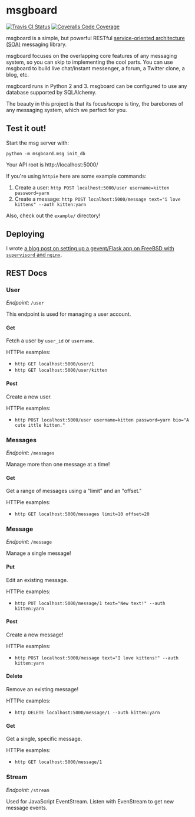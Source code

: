 # msgboard

[![Travis CI Status](https://travis-ci.org/lillian-gardenia-seabreeze/msgboard.svg)](https://travis-ci.org/lillian-gardenia-seabreeze/msgboard)
[![Coveralls Code Coverage](https://img.shields.io/coveralls/lillian-gardenia-seabreeze/msgboard.svg)](https://coveralls.io/github/lillian-gardenia-seabreeze/msgboard)

msgboard is a simple, but powerful RESTful [service-oriented architecture (SOA)](https://en.wikipedia.org/wiki/Service-oriented_architecture)
messaging library.

msgboard focuses on the overlapping core features of any messaging system,
so you can skip to implementing the cool parts. You can use msgboard to
build live chat/instant messenger, a forum, a Twitter clone, a blog, etc.

msgboard runs in Python 2 and 3. msgboard can be configured to use
any database supported by SQLAlchemy.

The beauty in this project is that its focus/scope is tiny, the barebones
of any messaging system, which we perfect for you.

## Test it out!

Start the msg server with:

`python -m msgboard.msg init_db`

Your API root is http://localhost:5000/

If you're using `httpie` here are some example commands:

  1. Create a user: `http POST localhost:5000/user username=kitten password=yarn`
  2. Create a message: `http POST localhost:5000/message text="i love kittens" --auth kitten:yarn`

Also, check out the `example/` directory!

## Deploying

I wrote [a blog post on setting up a gevent/Flask app on FreeBSD
with `supervisord` and `nginx`](http://hypatiasoftware.org/2016/01/29/polling-is-a-hack-server-sent-events-eventsource-with-gevent-flask-nginx-and-freebsd/).

## REST Docs

### User

*Endpoint*: `/user`

This endpoint is used for managing a user account.

#### Get

Fetch a user by `user_id` or `username`.

HTTPie examples:

  * `http GET localhost:5000/user/1`
  * `http GET localhost:5000/user/kitten`

#### Post

Create a new user.

HTTPie examples:

  * `http POST localhost:5000/user username=kitten password=yarn bio="A cute ittle kitten."`

### Messages

*Endpoint*: `/messages`

Manage more than one message at a time!

#### Get

Get a range of messages using a "limit" and an "offset."

HTTPie examples:

  * `http GET localhost:5000/messages limit=10 offset=20`

### Message

*Endpoint*: `/message`

Manage a single message!

#### Put

Edit an existing message.

HTTPie examples:

  * `http PUT localhost:5000/message/1 text="New text!" --auth kitten:yarn`

#### Post

Create a new message!

HTTPie examples:

  * `http POST localhost:5000/message text="I love kittens!" --auth kitten:yarn`

#### Delete

Remove an existing message!

HTTPie examples:

  * `http DELETE localhost:5000/message/1 --auth kitten:yarn`

#### Get

Get a single, specific message.

HTTPie examples:

  * `http GET localhost:5000/message/1`

### Stream

*Endpoint:* `/stream`

Used for JavaScript EventStream. Listen with EvenStream to get
new message events.
